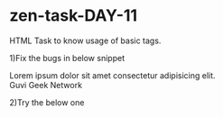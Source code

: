 # zen-task-DAY-11
HTML Task to know usage of basic tags.

1)Fix the bugs in below snippet
   
   <html lang="en">
    <head>
        <title>Document
            <body>
                guvi
        </title>
    </head>
    <div>
        Lorem ipsum dolor sit amet consectetur adipisicing elit.
        <div>
            <div>
                Guvi Geek Network
            </div>
        </body>
    </html>

2)Try the below one

<html lang="en">
    <head>
        <title>Document
            <body>
                guvi
    </head>
    <div>
        Lorem ipsum dolor sit amet consectetur adipisicing elit.
        <div>
            <div>
                Guvi Geek Network
            </div>
        </body>
    </html>
    
3)Design a contact us form with all fields as required.

4)Use certain HTML elements to display the following in a HTML page.

Programming Language

JavaScript

Angular
React
Vue.js

Python
Django Framework
Flask Framework
Java
Spring
Maven
Hibernate

Database
MySQL
MongoDB
Cansandra

5)Create an element that helps you to open the https://google.com in separate new tab.

6)In the form, add two radio buttons with grouping them for employee type(Salaried and own business)
           
7)Design form shown in the link (http://evc-cit.info/cit040/formguide/card_0.png)

8)Use the table tag to design given image Click here.

9)Write HTML input tags snippet to show default values for all Form elements.

10)In your, HTML page add the below line and Highlight it without using any CSS.

"HTML & CSS is awesome"

11)Create an HTML page, which should contain all types of input elements.

